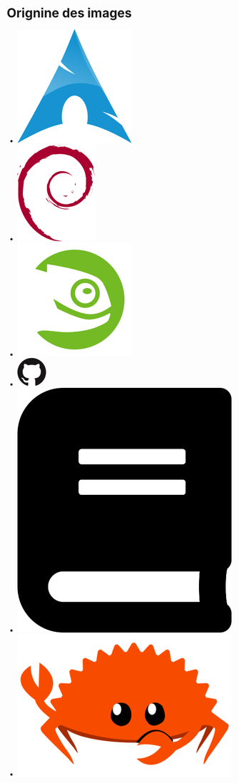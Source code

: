 # Orignine des images
- [![Archlinux logo](./archlinux-icon-crystal-128.svg)](https://archlinux.org/art/)
- [![Debian](./openlogo-nd.svg)](https://www.debian.org/logos/)
- [![openSUSE](./openSUSE-button-colour.png)](https://github.com/openSUSE/artwork/)
- [![GitHub](./GitHub-Mark-64px.png)](https://github.com/logos)
- [![Livre](./book-solid.svg)](https://fontawesome.com/icons/book?style=solid)
- [![Ferris](./rustacean-flat-gesture.svg)](https://www.rustacean.net/)

